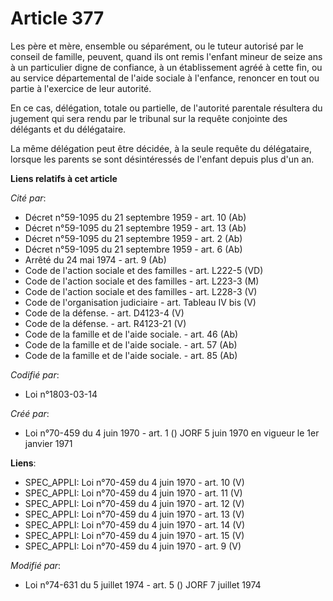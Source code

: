 # Article 377

Les père et mère, ensemble ou séparément, ou le tuteur autorisé par le conseil de famille, peuvent, quand ils ont remis
l'enfant mineur de seize ans à un particulier digne de confiance, à un établissement agréé à cette fin, ou au service
départemental de l'aide sociale à l'enfance, renoncer en tout ou partie à l'exercice de leur autorité.

En ce cas, délégation, totale ou partielle, de l'autorité parentale résultera du jugement qui sera rendu par le tribunal sur
la requête conjointe des délégants et du délégataire.

La même délégation peut être décidée, à la seule requête du délégataire, lorsque les parents se sont désintéressés de
l'enfant depuis plus d'un an.

**Liens relatifs à cet article**

_Cité par_:

  - Décret n°59-1095 du 21 septembre 1959 - art. 10 (Ab)
  - Décret n°59-1095 du 21 septembre 1959 - art. 13 (Ab)
  - Décret n°59-1095 du 21 septembre 1959 - art. 2 (Ab)
  - Décret n°59-1095 du 21 septembre 1959 - art. 6 (Ab)
  - Arrêté du 24 mai 1974 - art. 9 (Ab)
  - Code de l'action sociale et des familles - art. L222-5 (VD)
  - Code de l'action sociale et des familles - art. L223-3 (M)
  - Code de l'action sociale et des familles - art. L228-3 (V)
  - Code de l'organisation judiciaire - art. Tableau IV bis (V)
  - Code de la défense. - art. D4123-4 (V)
  - Code de la défense. - art. R4123-21 (V)
  - Code de la famille et de l'aide sociale. - art. 46 (Ab)
  - Code de la famille et de l'aide sociale. - art. 57 (Ab)
  - Code de la famille et de l'aide sociale. - art. 85 (Ab)

_Codifié par_:

  - Loi n°1803-03-14

_Créé par_:

  - Loi n°70-459 du 4 juin 1970 - art. 1 () JORF 5 juin 1970 en vigueur le 1er janvier 1971

**Liens**:

  - SPEC_APPLI: Loi n°70-459 du 4 juin 1970 - art. 10 (V)
  - SPEC_APPLI: Loi n°70-459 du 4 juin 1970 - art. 11 (V)
  - SPEC_APPLI: Loi n°70-459 du 4 juin 1970 - art. 12 (V)
  - SPEC_APPLI: Loi n°70-459 du 4 juin 1970 - art. 13 (V)
  - SPEC_APPLI: Loi n°70-459 du 4 juin 1970 - art. 14 (V)
  - SPEC_APPLI: Loi n°70-459 du 4 juin 1970 - art. 15 (V)
  - SPEC_APPLI: Loi n°70-459 du 4 juin 1970 - art. 9 (V)

_Modifié par_:

  - Loi n°74-631 du 5 juillet 1974 - art. 5 () JORF 7 juillet 1974
